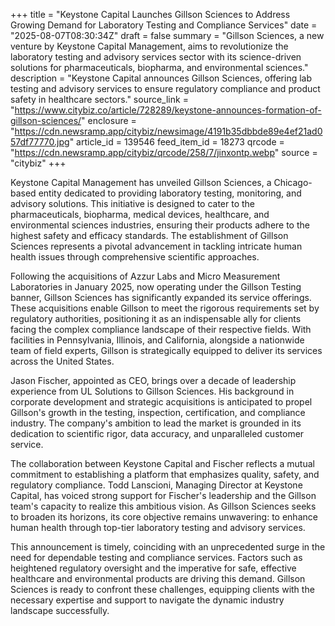+++
title = "Keystone Capital Launches Gillson Sciences to Address Growing Demand for Laboratory Testing and Compliance Services"
date = "2025-08-07T08:30:34Z"
draft = false
summary = "Gillson Sciences, a new venture by Keystone Capital Management, aims to revolutionize the laboratory testing and advisory services sector with its science-driven solutions for pharmaceuticals, biopharma, and environmental sciences."
description = "Keystone Capital announces Gillson Sciences, offering lab testing and advisory services to ensure regulatory compliance and product safety in healthcare sectors."
source_link = "https://www.citybiz.co/article/728289/keystone-announces-formation-of-gillson-sciences/"
enclosure = "https://cdn.newsramp.app/citybiz/newsimage/4191b35dbbde89e4ef21ad057df77770.jpg"
article_id = 139546
feed_item_id = 18273
qrcode = "https://cdn.newsramp.app/citybiz/qrcode/258/7/jinxontp.webp"
source = "citybiz"
+++

<p>Keystone Capital Management has unveiled Gillson Sciences, a Chicago-based entity dedicated to providing laboratory testing, monitoring, and advisory solutions. This initiative is designed to cater to the pharmaceuticals, biopharma, medical devices, healthcare, and environmental sciences industries, ensuring their products adhere to the highest safety and efficacy standards. The establishment of Gillson Sciences represents a pivotal advancement in tackling intricate human health issues through comprehensive scientific approaches.</p><p>Following the acquisitions of Azzur Labs and Micro Measurement Laboratories in January 2025, now operating under the Gillson Testing banner, Gillson Sciences has significantly expanded its service offerings. These acquisitions enable Gillson to meet the rigorous requirements set by regulatory authorities, positioning it as an indispensable ally for clients facing the complex compliance landscape of their respective fields. With facilities in Pennsylvania, Illinois, and California, alongside a nationwide team of field experts, Gillson is strategically equipped to deliver its services across the United States.</p><p>Jason Fischer, appointed as CEO, brings over a decade of leadership experience from UL Solutions to Gillson Sciences. His background in corporate development and strategic acquisitions is anticipated to propel Gillson's growth in the testing, inspection, certification, and compliance industry. The company's ambition to lead the market is grounded in its dedication to scientific rigor, data accuracy, and unparalleled customer service.</p><p>The collaboration between Keystone Capital and Fischer reflects a mutual commitment to establishing a platform that emphasizes quality, safety, and regulatory compliance. Todd Lanscioni, Managing Director at Keystone Capital, has voiced strong support for Fischer's leadership and the Gillson team's capacity to realize this ambitious vision. As Gillson Sciences seeks to broaden its horizons, its core objective remains unwavering: to enhance human health through top-tier laboratory testing and advisory services.</p><p>This announcement is timely, coinciding with an unprecedented surge in the need for dependable testing and compliance services. Factors such as heightened regulatory oversight and the imperative for safe, effective healthcare and environmental products are driving this demand. Gillson Sciences is ready to confront these challenges, equipping clients with the necessary expertise and support to navigate the dynamic industry landscape successfully.</p>